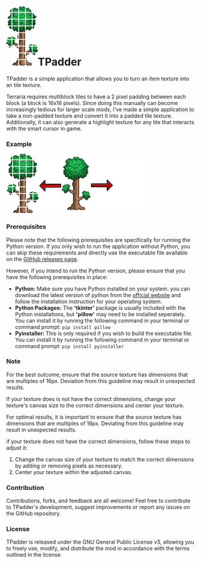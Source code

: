 # ![Icon](Icons/icon.png)TPadder

TPadder is a simple application that allows you to turn an item texture into an tile texture.

Terraria requires mutliblock tiles to have a 2 pixel padding between each block (a block is 16x16 pixels). Since doing this manually can become increasingly tedious for larger scale mods, I've made a simple application to take a non-padded texture and convert it into a padded tile texture. Additionally, it can also generate a highlight texture for any tile that interacts with the smart cursor in game.

### Example

![Example](Example/Example.png)

### Prerequisites

Please note that the following prerequisites are specifically for running the Python version. If you only wish to run the application without Python, you can skip these requirements and directly use the executable file available on the [GitHub releases page](https://github.com/MdTanjeemHaider/TPadder/releases).

However, if you intend to run the Python version, please ensure that you have the following prerequisites in place:

* **Python:** Make sure you have Python installed on your system. you can download the latest version of python from the [official website](https://www.python.org/downloads/) and follow the installation instruction for your operating system.
* **Python Packages:** The **'tkinter'** package is usually included with the Python installations, but **'pillow'** may need to be installed seperately. You can install it by running the following command in your terminal or command prompt: `pip install pillow`
* **Pyinstaller:** This is only required if you wish to build the executable file. You can install it by running the following command in your terminal or command prompt: `pip install pyinstaller`

### Note

For the best outcome, ensure that the source texture has dimensions that are multiples of 16px. Deviation from this guideline may result in unexpected results.

If your texture does is not have the correct dimensions, change your texture's canvas size to the correct dimensions and center your texture.

For optimal results, it is important to ensure that the source texture has dimensions that are multiples of 16px. Deviating from this guideline may result in unexpected results.

if your texture does not have the correct dimensions, follow these steps to adjust it:

1. Change the canvas size of your texture to match the correct dimensions by adding or removing pixels as necessary.
2. Center your texture within the adjusted canvas.

### Contribution

Contributions, forks, and feedback are all welcome! Feel free to contribute to TPadder's development, suggest improvements or report any issues on the GitHub repository.

### License

TPadder is released under the GNU General Public License v3, allowing you to freely use, modify, and distribute the mod in accordance with the terms outlined in the license.